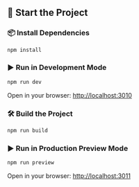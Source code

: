 ## 🚀 Start the Project

### 📦 Install Dependencies

```bash
npm install
```

### ▶️ Run in Development Mode

```bash
npm run dev
```

Open in your browser: [http://localhost:3010](http://localhost:3010)

### 🛠️ Build the Project

```bash
npm run build
```

### ▶️ Run in Production Preview Mode

```bash
npm run preview
```

Open in your browser: [http://localhost:3011](http://localhost:3011)
